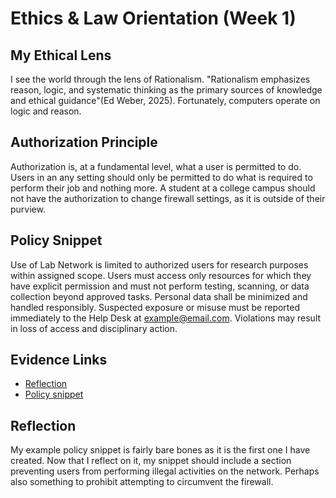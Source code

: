 # Ethics & Law Orientation (Week 1)

## My Ethical Lens
I see the world through the lens of Rationalism. "Rationalism emphasizes reason, logic, and systematic thinking as the primary sources of
knowledge and ethical guidance"(Ed Weber, 2025). Fortunately, computers operate on logic and reason.
<!-- 3–4 sentences -->
## Authorization Principle
Authorization is, at a fundamental level, what a user is permitted to do. Users 
in an any setting should only be permitted to do what is required to perform their
job and nothing more. A student at a college campus should not have the authorization
to change firewall settings, as it is outside of their purview.
<!-- 2–3 sentences: one-sentence definition + concrete campus example -->
## Policy Snippet
Use of Lab Network is limited to authorized users for research purposes within assigned scope. Users must access only resources for which they have explicit permission and must not perform testing, scanning, or data collection beyond approved tasks. Personal data shall be minimized and handled responsibly. Suspected exposure or misuse must be reported immediately to the Help Desk at example@email.com. Violations may result in loss of access and disciplinary action.
<!-- paste your AUP/Authorization paragraph -->
## Evidence Links
- [Reflection](./Weekly%20Reflection%20Week%201.pdf)
- [Policy snippet](./AUP_Authorization%20Snippet.pdf)
<!-- add any diagrams -->

## Reflection
My example policy snippet is fairly bare bones as it is the first one I have created. Now that I reflect on it, my snippet should include a section preventing users from performing illegal activities on the network. Perhaps also something to prohibit attempting to circumvent the firewall.
<!-- 3–4 sentences: what you'd refine next; stakeholder impacts -->
